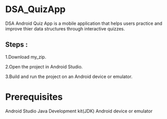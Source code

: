 # DSA_QuizApp

DSA Android Quiz App is a mobile application that helps users practice and improve thier data structures through interactive quizzes.

## Steps :

  1.Download my_zip.
  
  2.Open the project in Android Studio.
  
  3.Build and run the project on an Android device or emulator.

# Prerequisites
  Android Studio
  Java Development kit(JDK)
  Android device or emulator
  
